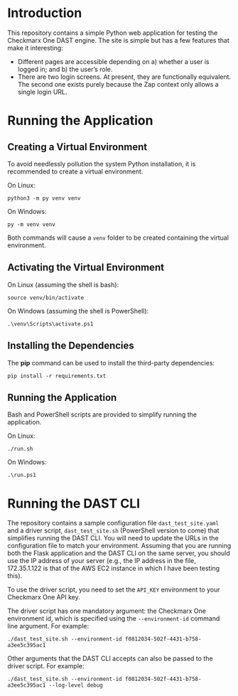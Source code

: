 # Introduction

This repository contains a simple Python web application for testing
the Checkmarx One DAST engine. The site is simple but has a few
features that make it interesting:

- Different pages are accessible depending on a) whether a user is
  logged in; and b) the user’s role.
- There are two login screens. At present, they are functionally
  equivalent. The second one exists purely because the Zap context
  only allows a single login URL.

# Running the Application

## Creating a Virtual Environment

To avoid needlessly pollution the system Python installation, it is
recommended to create a virtual environment.

On Linux:
```
python3 -m py venv venv
```

On Windows:
```
py -m venv venv
```

Both commands will cause a `venv` folder to be created containing the
virtual environment.

## Activating the Virtual Environment

On Linux (assuming the shell is bash):
```
source venv/bin/activate
```

On Windows (assuming the shell is PowerShell):
```
.\venv\Scripts\activate.ps1
```

## Installing the Dependencies

The **pip** command can be used to install the third-party dependencies:
```
pip install -r requirements.txt
```

## Running the Application

Bash and PowerShell scripts are provided to simplify running the application.

On Linux:
```
./run.sh
```

On Windows:
```
.\run.ps1
```

# Running the DAST CLI

The repository contains a sample configuration file `dast_test_site.yaml`
and a driver script, `dast_test_site.sh` (PowerShell version to come) that
simplifies running the DAST CLI. You will need to update the URLs in the
configuration file to match your environment. Assuming that you are running
both the Flask application and the DAST CLI on the same server, you should
use the IP address of your server (e.g., the IP address in the file,
172.35.1.122 is that of the AWS EC2 instance in which I have been testing
this).

To use the driver script, you need to set the `API_KEY` environment to your
Checkmarx One API key.

The driver script has one mandatory argument: the Checkmarx One environment
id, which is specified using the `--environment-id` command line argument.
For example:
```
./dast_test_site.sh --environment-id f0812034-502f-4431-b758-a3ee5c395ac1
```

Other arguments that the DAST CLI accepts can also be passed to the driver
script. For example:
```
./dast_test_site.sh --environment-id f0812034-502f-4431-b758-a3ee5c395ac1 --log-level debug
```
